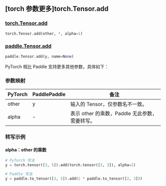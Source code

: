 ## [torch 参数更多]torch.Tensor.add

### [torch.Tensor.add](https://pytorch.org/docs/stable/generated/torch.Tensor.add.html#torch.Tensor.add)

```python
torch.Tensor.add(other, *, alpha=1)
```

### [paddle.Tensor.add](https://www.paddlepaddle.org.cn/documentation/docs/zh/develop/api/paddle/Tensor_cn.html#add-y-name-none)

```python
paddle.Tensor.add(y, name=None)
```

PyTorch 相比 Paddle 支持更多其他参数，具体如下：

### 参数映射

| PyTorch | PaddlePaddle | 备注                                                     |
| ------- | ------------ | -------------------------------------------------------- |
| other   | y            | 输入的 Tensor，仅参数名不一致。                          |
| alpha   | -            | 表示 other 的乘数，Paddle 无此参数，需要转写。 |

### 转写示例

#### alpha：other 的乘数

```python
# PyTorch 写法
y = torch.tensor([3, 5]).add(torch.tensor([2, 3]), alpha=2)

# Paddle 写法
y = paddle.to_tensor([3, 5]).add(2 * paddle.to_tensor([2, 3]))
```
